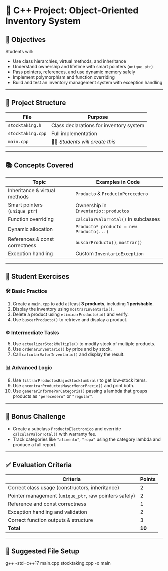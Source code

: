 # 🧾 C++ Project: Object-Oriented Inventory System

## 🧠 Objectives
Students will:
- Use class hierarchies, virtual methods, and inheritance
- Understand ownership and lifetime with smart pointers (`unique_ptr`)
- Pass pointers, references, and use dynamic memory safely
- Implement polymorphism and function overriding
- Build and test an inventory management system with exception handling

---

## 📂 Project Structure

| File             | Purpose                                      |
|------------------|----------------------------------------------|
| `stocktaking.h`  | Class declarations for inventory system      |
| `stocktaking.cpp`| Full implementation                          |
| `main.cpp`       | 🧑‍💻 *Students will create this*              |

---

## 📚 Concepts Covered

| Topic                           | Examples in Code                        |
|----------------------------------|-----------------------------------------|
| Inheritance & virtual methods   | `Producto` & `ProductoPerecedero`       |
| Smart pointers (`unique_ptr`)   | Ownership in `Inventario::productos`    |
| Function overriding             | `calcularValorTotal()` in subclasses    |
| Dynamic allocation              | `Producto* producto = new Producto(...)`|
| References & const correctness  | `buscarProducto()`, `mostrar()`         |
| Exception handling              | Custom `InventarioException`            |

---

## 🧪 Student Exercises

### 🛠️ Basic Practice
1. Create a `main.cpp` to add at least **3 products**, including **1 perishable**.
2. Display the inventory using `mostrarInventario()`.
3. Delete a product using `eliminarProducto(id)` and verify.
4. Use `buscarProducto()` to retrieve and display a product.

### ⚙️ Intermediate Tasks
5. Use `actualizarStockMultiple()` to modify stock of multiple products.
6. Use `ordenarInventario()` by price and by stock.
7. Call `calcularValorInventario()` and display the result.

### 📊 Advanced Logic
8. Use `filtrarProductosBajosStock(umbral)` to get low-stock items.
9. Use `encontrarProductosMayorMenorPrecio()` and print both.
10. Use `generarInformePorCategoria()` passing a lambda that groups products as `"perecedero"` or `"regular"`.

---

## 🎯 Bonus Challenge
- Create a subclass `ProductoElectronico` and override `calcularValorTotal()` with warranty fee.
- Track categories like `"alimento"`, `"ropa"` using the category lambda and produce a full report.

---

## ✅ Evaluation Criteria

| Criteria                             | Points |
|--------------------------------------|--------|
| Correct class usage (constructors, inheritance) | 2 |
| Pointer management (`unique_ptr`, raw pointers safely) | 2 |
| Reference and const correctness      | 1 |
| Exception handling and validation    | 2 |
| Correct function outputs & structure | 3 |
| **Total**                            | **10** |

---

## 📂 Suggested File Setup

g++ -std=c++17 main.cpp stocktaking.cpp -o main
